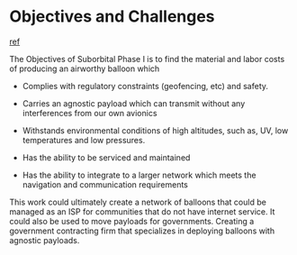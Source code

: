# Objectives and Challenges

[ref](https://seedfund.nsf.gov/project-pitch/)

The Objectives of Suborbital Phase I is to find the material and labor costs of producing an airworthy balloon which

- Complies with regulatory constraints (geofencing, etc) and safety.

- Carries an agnostic payload which can transmit without any interferences from our own avionics

- Withstands environmental conditions of high altitudes, such as, UV, low temperatures and low pressures.
  
- Has the ability to be serviced and maintained
  
- Has the ability to integrate to a larger network which meets the navigation and communication requirements 

This work could ultimately create a network of balloons that could be managed as an ISP for communities that do not have internet service.  It could also be used to move payloads for governments. Creating a government contracting firm that specializes in deploying balloons with agnostic payloads.



